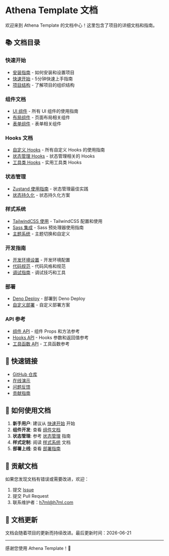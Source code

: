 # Athena Template 文档

欢迎来到 Athena Template 的文档中心！这里包含了项目的详细文档和指南。

## 📚 文档目录

### 快速开始
- [安装指南](installation.md) - 如何安装和设置项目
- [快速开始](quick-start.md) - 5分钟快速上手指南
- [项目结构](project-structure.md) - 了解项目的组织结构

### 组件文档
- [UI 组件](components/README.md) - 所有 UI 组件的使用指南
- [布局组件](components/layout.md) - 页面布局相关组件
- [表单组件](components/forms.md) - 表单相关组件

### Hooks 文档
- [自定义 Hooks](hooks/README.md) - 所有自定义 Hooks 的使用指南
- [状态管理 Hooks](hooks/state.md) - 状态管理相关的 Hooks
- [工具类 Hooks](hooks/utilities.md) - 实用工具类 Hooks

### 状态管理
- [Zustand 使用指南](state-management/zustand.md) - 状态管理最佳实践
- [状态持久化](state-management/persistence.md) - 状态持久化方案

### 样式系统
- [TailwindCSS 使用](styling/tailwind.md) - TailwindCSS 配置和使用
- [Sass 集成](styling/sass.md) - Sass 预处理器使用指南
- [主题系统](styling/theming.md) - 主题切换和自定义

### 开发指南
- [开发环境设置](development/setup.md) - 开发环境配置
- [代码规范](development/coding-standards.md) - 代码风格和规范
- [调试指南](development/debugging.md) - 调试技巧和工具

### 部署
- [Deno Deploy](deployment/deno-deploy.md) - 部署到 Deno Deploy
- [自定义部署](deployment/custom.md) - 自定义部署方案

### API 参考
- [组件 API](api/components.md) - 组件 Props 和方法参考
- [Hooks API](api/hooks.md) - Hooks 参数和返回值参考
- [工具函数 API](api/utilities.md) - 工具函数参考

## 🚀 快速链接

- [GitHub 仓库](https://github.com/dext7r/athena)
- [在线演示](https://athena.deno.dev)
- [问题反馈](https://github.com/dext7r/athena/issues)
- [贡献指南](../CONTRIBUTING.md)

## 📖 如何使用文档

1. **新手用户**: 建议从 [快速开始](quick-start.md) 开始
2. **组件开发**: 查看 [组件文档](components/README.md)
3. **状态管理**: 参考 [状态管理](state-management/zustand.md) 指南
4. **样式定制**: 阅读 [样式系统](styling/theming.md) 文档
5. **部署上线**: 查看 [部署指南](deployment/deno-deploy.md)

## 🤝 贡献文档

如果您发现文档有错误或需要改进，欢迎：

1. 提交 [Issue](https://github.com/dext7r/athena/issues)
2. 提交 Pull Request
3. 联系维护者：h7ml@h7ml.com

## 📝 文档更新

文档会随着项目的更新而持续改进。最后更新时间：2026-06-21

---

感谢您使用 Athena Template！🎉
